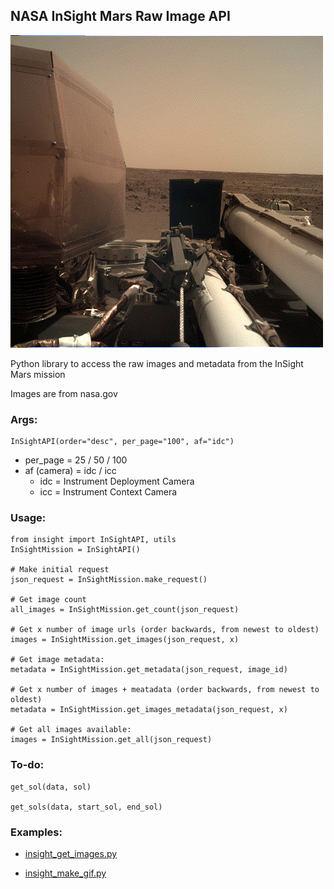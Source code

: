 ## NASA InSight Mars Raw Image API

![](/header.gif)

Python library to access the raw images and metadata from the InSight Mars mission

Images are from nasa.gov

### Args:

	InSightAPI(order="desc", per_page="100", af="idc")

- per_page = 25 / 50 / 100
- af (camera) = idc / icc
	- idc = Instrument Deployment Camera
	- icc = Instrument Context Camera

### Usage:

	from insight import InSightAPI, utils
	InSightMission = InSightAPI()
	
	# Make initial request
    json_request = InSightMission.make_request()
    
    # Get image count
	all_images = InSightMission.get_count(json_request)
	
	# Get x number of image urls (order backwards, from newest to oldest)
	images = InSightMission.get_images(json_request, x)
	
	# Get image metadata:
	metadata = InSightMission.get_metadata(json_request, image_id)
	
	# Get x number of images + meatadata (order backwards, from newest to oldest)
	metadata = InSightMission.get_images_metadata(json_request, x)
	
	# Get all images available:
	images = InSightMission.get_all(json_request)
	
### To-do:

	get_sol(data, sol)
	
	get_sols(data, start_sol, end_sol)
	
### Examples:

- [insight_get_images.py](/insight_get_images.py)

- [insight_make_gif.py](/insight_get_images.py)
